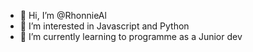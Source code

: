 - 👋 Hi, I’m @RhonnieAl
- 👀 I’m interested in Javascript and Python
- 🌱 I’m currently learning to programme as a Junior dev
